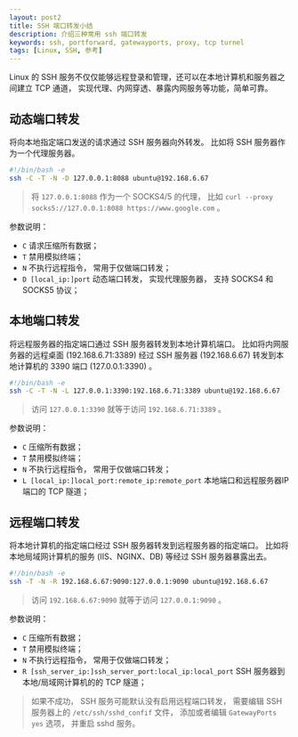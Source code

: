 ```yaml
---
layout: post2
title: SSH 端口转发小结
description: 介绍三种常用 ssh 端口转发
keywords: ssh, portforward, gatewayports, proxy, tcp turnel
tags: [Linux, SSH, 参考]
---
```


Linux 的 SSH 服务不仅仅能够远程登录和管理，还可以在本地计算机和服务器之间建立 TCP 通道， 实现代理、内网穿透、暴露内网服务等功能，简单可靠。

## 动态端口转发

将向本地指定端口发送的请求通过 SSH 服务器向外转发。 比如将 SSH 服务器作为一个代理服务器。

```bash
#!/bin/bash -e
ssh -C -T -N -D 127.0.0.1:8088 ubuntu@192.168.6.67
```

> 将 `127.0.0.1:8088` 作为一个 SOCKS4/5 的代理， 比如 `curl --proxy socks5://127.0.0.1:8088 https://www.google.com` 。

参数说明：

- `C` 请求压缩所有数据；
- `T` 禁用模拟终端；
- `N` 不执行远程指令， 常用于仅做端口转发；
- `D [local_ip:]port` 动态端口转发， 实现代理服务器， 支持 SOCKS4 和 SOCKS5 协议；

## 本地端口转发

将远程服务器的指定端口通过 SSH 服务器转发到本地计算机端口。 比如将内网服务器的远程桌面 (192.168.6.71:3389) 经过 SSH 服务器 (192.168.6.67) 转发到本地计算机的 3390 端口 (127.0.0.1:3390) 。

```bash
#!/bin/bash -e
ssh -C -T -N -L 127.0.0.1:3390:192.168.6.71:3389 ubuntu@192.168.6.67
```

> 访问 `127.0.0.1:3390` 就等于访问 `192.168.6.71:3389` 。

参数说明：

- `C` 压缩所有数据；
- `T` 禁用模拟终端；
- `N` 不执行远程指令， 常用于仅做端口转发；
- `L [local_ip:]local_port:remote_ip:remote_port` 本地端口和远程服务器IP端口的 TCP 隧道；

## 远程端口转发

将本地计算机的指定端口经过 SSH 服务器转发到远程服务器的指定端口。 比如将本地局域网计算机的服务 (IIS、NGINX、DB) 等经过 SSH 服务器暴露出去。

```bash
#!/bin/bash -e
ssh -T -N -R 192.168.6.67:9090:127.0.0.1:9090 ubuntu@192.168.6.67
```

> 访问 `192.168.6.67:9090` 就等于访问 `127.0.0.1:9090` 。

参数说明：

- `C` 压缩所有数据；
- `T` 禁用模拟终端；
- `N` 不执行远程指令， 常用于仅做端口转发；
- `R [ssh_server_ip:]ssh_server_port:local_ip:local_port` SSH 服务器到本地/局域网计算机的的 TCP 隧道；

> 如果不成功， SSH 服务可能默认没有启用远程端口转发， 需要编辑 SSH 服务器上的 `/etc/ssh/sshd_confif` 文件， 添加或者编辑 `GatewayPorts yes` 选项， 并重启 sshd 服务。
